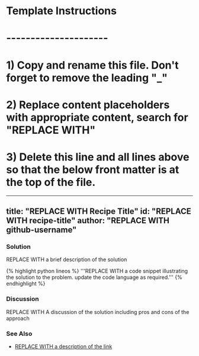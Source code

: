 # Template Instructions
# ---------------------
# 1) Copy and rename this file. Don't forget to remove the leading "_" 
# 2) Replace content placeholders with appropriate content, search for "REPLACE WITH"
# 3) Delete this line and all lines above so that the below front matter is at the top of the file.
---
title: "REPLACE WITH Recipe Title"
id: "REPLACE WITH recipe-title" 
author: "REPLACE WITH github-username"
---

### Solution

REPLACE WITH a brief description of the solution

{% highlight python lineos %}
    '''REPLACE WITH a code snippet illustrating the solution to the problem. update the code language as required.'''
{% endhighlight %}

### Discussion

REPLACE WITH A discussion of the solution including pros and cons of the approach

### See Also

- [REPLACE WITH a description of the link](http://www.google.com)
